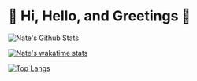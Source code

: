 # :white_flower: Hi, Hello, and Greetings :white_flower:
![Nate's Github Stats](https://github-readme-stats.vercel.app/api?username=NateCross&theme=omni&show_icons=true)

[![Nate's wakatime stats](https://github-readme-stats.vercel.app/api/wakatime?username=NateCross&theme=omni)](https://github.com/anuraghazra/github-readme-stats)

[![Top Langs](https://github-readme-stats.vercel.app/api/top-langs/?username=NateCross&theme=omni)](https://github.com/anuraghazra/github-readme-stats)

<!--
**NateCross/NateCross** is a ✨ _special_ ✨ repository because its `README.md` (this file) appears on your GitHub profile.

Here are some ideas to get you started:

- 🔭 I’m currently working on ...
- 🌱 I’m currently learning ...
- 👯 I’m looking to collaborate on ...
- 🤔 I’m looking for help with ...
- 💬 Ask me about ...
- 📫 How to reach me: ...
- 😄 Pronouns: ...
- ⚡ Fun fact: ...
-->
